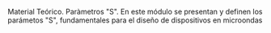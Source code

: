  Material Teórico. Paràmetros "S".
En este módulo se presentan y definen los parámetos "S", fundamentales para el diseño de dispositivos en microondas
               
